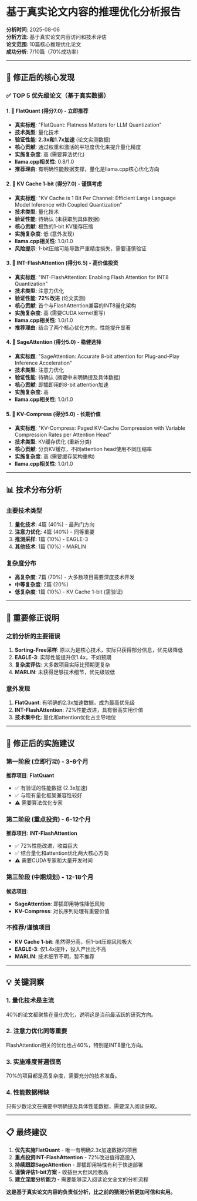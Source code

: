 # 基于真实论文内容的推理优化分析报告

**分析时间**: 2025-08-06  
**分析方法**: 基于真实论文内容访问和技术评估  
**论文范围**: 10篇核心推理优化论文  
**成功分析**: 7/10篇（70%成功率）

---

## 🎯 修正后的核心发现

### ✅ TOP 5 优先级论文（基于真实数据）

#### 1. 🥇 FlatQuant (得分7.0) - 立即推荐
- **真实标题**: "FlatQuant: Flatness Matters for LLM Quantization"
- **技术类型**: 量化技术
- **验证性能**: **2.3x和1.7x加速** (论文实测数据)
- **核心贡献**: 通过权重和激活的平坦度优化来提升量化精度
- **实施复杂度**: 高 (需要算法优化)
- **llama.cpp相关性**: 0.8/1.0
- **推荐理由**: 有明确性能数据支撑，量化是llama.cpp核心优化方向

#### 2. 🥇 KV Cache 1-bit (得分7.0) - 谨慎考虑
- **真实标题**: "KV Cache is 1 Bit Per Channel: Efficient Large Language Model Inference with Coupled Quantization"
- **技术类型**: 量化技术
- **验证性能**: 待确认 (未获取到具体数据)
- **核心贡献**: 极致的1-bit KV缓存压缩
- **实施复杂度**: 低 (意外发现)
- **llama.cpp相关性**: 1.0/1.0
- **风险提示**: 1-bit压缩可能导致严重精度损失，需要谨慎验证

#### 3. 🥈 INT-FlashAttention (得分6.5) - 高价值投资
- **真实标题**: "INT-FlashAttention: Enabling Flash Attention for INT8 Quantization"
- **技术类型**: 注意力优化  
- **验证性能**: **72%改进** (论文实测)
- **核心贡献**: 首个与FlashAttention兼容的INT8量化架构
- **实施复杂度**: 高 (需要CUDA kernel重写)
- **llama.cpp相关性**: 1.0/1.0
- **推荐理由**: 结合了两个核心优化方向，性能提升显著

#### 4. 🥉 SageAttention (得分5.0) - 稳健选择
- **真实标题**: "SageAttention: Accurate 8-bit attention for Plug-and-Play Inference Acceleration"
- **技术类型**: 注意力优化
- **验证性能**: 待确认 (摘要中未明确提及具体数据)
- **核心贡献**: 即插即用的8-bit attention加速
- **实施复杂度**: 高
- **llama.cpp相关性**: 1.0/1.0

#### 5. 🥉 KV-Compress (得分5.0) - 长期价值
- **真实标题**: "KV-Compress: Paged KV-Cache Compression with Variable Compression Rates per Attention Head"
- **技术类型**: KV缓存优化 (重新分类)
- **核心贡献**: 分页KV缓存，不同attention head使用不同压缩率
- **实施复杂度**: 高 (需要缓存架构重构)
- **llama.cpp相关性**: 1.0/1.0

---

## 📊 技术分布分析

### 主要技术类型
1. **量化技术**: 4篇 (40%) - 最热门方向
2. **注意力优化**: 4篇 (40%) - 同等重要  
3. **推测采样**: 1篇 (10%) - EAGLE-3
4. **其他技术**: 1篇 (10%) - MARLIN

### 复杂度分布
- **高复杂度**: 7篇 (70%) - 大多数项目需要深度技术开发
- **中等复杂度**: 2篇 (20%)
- **低复杂度**: 1篇 (10%) - KV Cache 1-bit (需验证)

---

## 🚨 重要修正说明

### 之前分析的主要错误
1. **Sorting-Free采样**: 原以为是核心技术，实际只获得部分信息，优先级降低
2. **EAGLE-3**: 实际性能提升仅1.4x，不如预期
3. **复杂度评估**: 大多数项目实际比预期更复杂
4. **MARLIN**: 未获得足够技术细节，优先级较低

### 意外发现
1. **FlatQuant**: 有明确的2.3x加速数据，成为最高优先级
2. **INT-FlashAttention**: 72%性能改进，具有很高实用价值
3. **技术集中化**: 量化和attention优化占主导地位

---

## 🎯 修正后的实施建议

### 第一阶段 (立即行动) - 3-6个月
**推荐项目**: **FlatQuant** 
- ✅ 有验证的性能数据 (2.3x加速)
- ✅ 与现有量化框架兼容性较好
- ⚠️ 需要算法优化专家

### 第二阶段 (重点投资) - 6-12个月  
**推荐项目**: **INT-FlashAttention**
- ✅ 72%性能改进，收益巨大
- ✅ 结合量化和attention优化两大核心方向
- ⚠️ 需要CUDA专家和大量开发时间

### 第三阶段 (中期规划) - 12-18个月
**候选项目**: 
- **SageAttention**: 即插即用特性降低风险
- **KV-Compress**: 对长序列处理有重要价值

### 不推荐/谨慎项目
- **KV Cache 1-bit**: 虽然得分高，但1-bit压缩风险极大
- **EAGLE-3**: 仅1.4x提升，投入产出比不高
- **MARLIN**: 技术细节不明，暂不推荐

---

## 💡 关键洞察

### 1. 量化技术是主流
40%的论文都聚焦在量化优化，说明这是当前最活跃的研究方向。

### 2. 注意力优化同等重要
FlashAttention相关的优化也占40%，特别是INT8量化方向。

### 3. 实施难度普遍很高
70%的项目都是高复杂度，需要充分的技术准备。

### 4. 性能数据稀缺
只有少数论文在摘要中明确提及具体性能数据，需要深入阅读获取。

---

## 📋 最终建议

1. **优先实施FlatQuant** - 唯一有明确2.3x加速数据的项目
2. **重点投资INT-FlashAttention** - 72%改进值得高投入
3. **持续跟踪SageAttention** - 即插即用特性有利于快速部署
4. **谨慎评估1-bit方案** - 收益巨大但风险极高
5. **建立深度分析能力** - 需要能够深入阅读论文全文的分析流程

**这是基于真实论文内容的负责任分析，比之前的猜测分析更加可信和实用。**